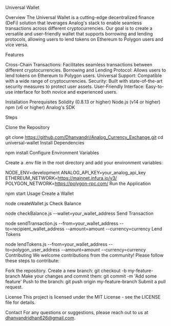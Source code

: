 Universal Wallet

Overview
The Universal Wallet is a cutting-edge decentralized finance (DeFi) solution that leverages Analog's stack to enable seamless transactions across different cryptocurrencies. Our goal is to create a versatile and user-friendly wallet that supports borrowing and lending protocols, allowing users to lend tokens on Ethereum to Polygon users and vice versa.

Features

Cross-Chain Transactions: Facilitates seamless transactions between different cryptocurrencies.
Borrowing and Lending Protocol: Allows users to lend tokens on Ethereum to Polygon users.
Universal Support: Compatible with a wide range of cryptocurrencies.
Security: Built with state-of-the-art security measures to protect user assets.
User-Friendly Interface: Easy-to-use interface for both novice and experienced users.

Installation
Prerequisites
Solidity (0.8.13 or higher)
Node.js (v14 or higher)
npm (v6 or higher)
Analog's SDK

Steps

Clone the Repository


git clone https://github.com/Dhanvandri/Analog_Currency_Exchange.git
cd universal-wallet
Install Dependencies

npm install
Configure Environment Variables

Create a .env file in the root directory and add your environment variables:


NODE_ENV=development
ANALOG_API_KEY=your_analog_api_key
ETHEREUM_NETWORK=https://mainnet.infura.io/v3/
POLYGON_NETWORK=https://polygon-rpc.com/
Run the Application


npm start
Usage
Create a Wallet


node createWallet.js
Check Balance


node checkBalance.js --wallet=your_wallet_address
Send Transaction


node sendTransaction.js --from=your_wallet_address --to=recipient_wallet_address --amount=amount --currency=currency
Lend Tokens


node lendTokens.js --from=your_wallet_address --to=polygon_user_address --amount=amount --currency=currency
Contributing
We welcome contributions from the community! Please follow these steps to contribute:

Fork the repository.
Create a new branch: git checkout -b my-feature-branch
Make your changes and commit them: git commit -m 'Add some feature'
Push to the branch: git push origin my-feature-branch
Submit a pull request.

License
This project is licensed under the MIT License - see the LICENSE file for details.

Contact
For any questions or suggestions, please reach out to us at dhanvandridhan626@gmail.com.
